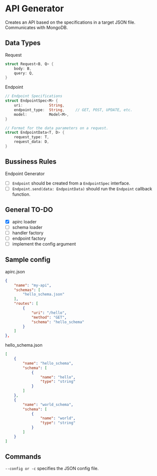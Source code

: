 # API Generator

Creates an API based on the specifications in a target JSON file. Communicates with MongoDB.

## Data Types

Request
```rust
struct Request<B, Q> {
    body: B,
    query: Q,
}
```

Endpoint
```rust
// Endpoint Specifications
struct EndpointSpec<M> {
    uri:            String,
    endpoint_type:  String,     // GET, POST, UPDATE, etc.
    model:          Model<M>,
}

// Format for the data parameters on a request.
struct EndpointData<T, D> {
    request_type: T,
    request_data: D,
}
```

## Bussiness Rules

Endpoint Generator
- [ ] `Endpoint` should be created from a `EndpointSpec` interface.
- [ ] `Endpoint.send(data: EndpointData)` should run the `Endpoint` callback function.

## General TO-DO
- [x] apirc loader
- [ ] schema loader
- [ ] handler factory
- [ ] endpoint factory
- [ ] implement the config argument

## Sample config

apirc.json
```json
{
    "name": "my-api",
    "schemas": [
        "hello_schema.json"
    ],
    "routes": [
        {
            "uri": "/hello",
            "method": "GET",
            "schema": "hello_schema"
        }
    ]
},
```

hello_schema.json
```json
[
    {
        "name": "hello_schema",
        "schema": [
            {
                "name": "hello",
                "type": "string"
            }
        ]
    },
    {
        "name": "world_schema",
        "schema": [
            {
                "name": "world",
                "type": "string"
            }
        ]
    }
]
```

## Commands

`--config or -c` specifies the JSON config file.
